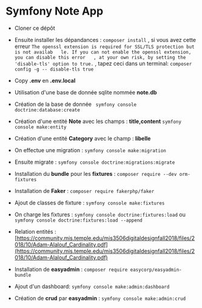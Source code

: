# Symfony Note App

- Cloner ce dépôt
- Ensuite installer les dépandances : `composer install` , si vous avez cette erreur ` The openssl extension is required for SSL/TLS protection but is not availab  
  le. If you can not enable the openssl extension, you can disable this error  
  , at your own risk, by setting the 'disable-tls' option to true. ` , tapez ceci dans un  terminal: `composer config -g -- disable-tls true`

- Copy **.env** en **.env.local**
- Utilisation d'une base de donnée sqlite nommée **note.db**
- Création de la base de donnée ` symfony console doctrine:database:create`

- Création d'une entité **Note** avec les champs : **title,content** `symfony console make:entity`
- Création d'une entité **Category** avec le champ : **libelle**
- On effectue une migration : `symfony console make:migration`
- Ensuite migrate : `symfony console doctrine:migrations:migrate`

- Installation du **bundle** pour les **fixtures** : `composer require --dev orm-fixtures`
- Installation de **Faker** : `composer require fakerphp/faker`
- Ajout de classes de fixture : `symfony console make:fixtures`
- On charge les fixtures : `symfony console doctrine:fixtures:load` ou `symfony console doctrine:fixtures:load --append`

- Relation entités : [https://community.mis.temple.edu/mis3506digitaldesignfall2018/files/2018/10/Adam-Alalouf_Cardinality.pdf](https://community.mis.temple.edu/mis3506digitaldesignfall2018/files/2018/10/Adam-Alalouf_Cardinality.pdf)

- Installation de **easyadmin** : `composer require easycorp/easyadmin-bundle`
- Ajout d'un dashboard: `symfony console make:admin:dashboard`
- Création de **crud** par **easyadmin** : `symfony console make:admin:crud`